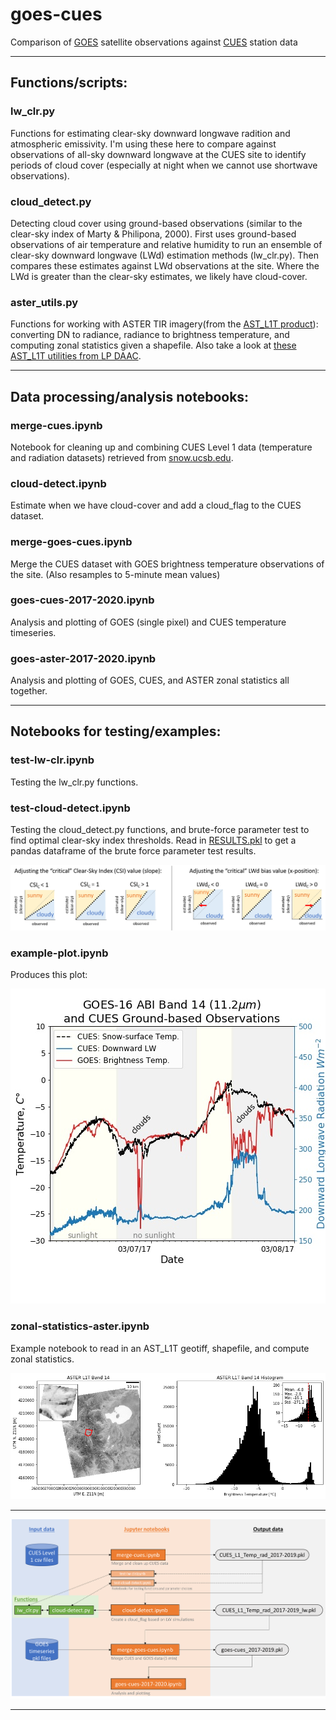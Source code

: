 # goes-cues

Comparison of [GOES](https://www.goes-r.gov/) satellite observations against [CUES](https://snow.ucsb.edu/) station data

---

## Functions/scripts:

### lw_clr.py

Functions for estimating clear-sky downward longwave radition and atmospheric emissivity. I'm using these here to compare against observations of all-sky downward longwave at the CUES site to identify periods of cloud cover (especially at night when we cannot use shortwave observations).

### cloud_detect.py

Detecting cloud cover using ground-based observations (similar to the clear-sky index of Marty & Philipona, 2000). First uses ground-based observations of air temperature and relative humidity to run an ensemble of clear-sky downward longwave (LWd) estimation methods (lw_clr.py). Then compares these estimates against LWd observations at the site. Where the LWd is greater than the clear-sky estimates, we likely have cloud-cover.

### aster_utils.py

Functions for working with ASTER TIR imagery(from the [AST_L1T product](https://lpdaac.usgs.gov/products/ast_l1tv003/)): converting DN to radiance, radiance to brightness temperature, and computing zonal statistics given a shapefile.
Also take a look at [these AST_L1T utilities from LP DAAC](https://git.earthdata.nasa.gov/projects/LPDUR/repos/aster-l1t/browse).

---

## Data processing/analysis notebooks:

### merge-cues.ipynb

Notebook for cleaning up and combining CUES Level 1 data (temperature and radiation datasets) retrieved from [snow.ucsb.edu](https://snow.ucsb.edu/index.php/query-db/).

### cloud-detect.ipynb

Estimate when we have cloud-cover and add a cloud_flag to the CUES dataset.

### merge-goes-cues.ipynb

Merge the CUES dataset with GOES brightness temperature observations of the site. (Also resamples to 5-minute mean values)

### goes-cues-2017-2020.ipynb

Analysis and plotting of GOES (single pixel) and CUES temperature timeseries.

### goes-aster-2017-2020.ipynb

Analysis and plotting of GOES, CUES, and ASTER zonal statistics all together.

---

## Notebooks for testing/examples:

### test-lw-clr.ipynb

Testing the lw_clr.py functions.

### test-cloud-detect.ipynb

Testing the cloud_detect.py functions, and brute-force parameter test to find optimal clear-sky index thresholds. Read in [RESULTS.pkl](/misc/RESULTS.pkl) to get a pandas dataframe of the brute force parameter test results.

![cloud_detect_threshold_options.png](/images/cloud_detect_threshold_options.png "cloud_detect_threshold_options")

### example-plot.ipynb

Produces this plot:

![example plot](/images/goes-vs-cues.jpg "example plot")

### zonal-statistics-aster.ipynb

Example notebook to read in an AST_L1T geotiff, shapefile, and compute zonal statistics.

![zonal_stats_example.png](/images/zonal_stats_example.png "zonal_stats_example")

---

![flowchart](/images/flowchart.png "goes-cues flowchart")

---